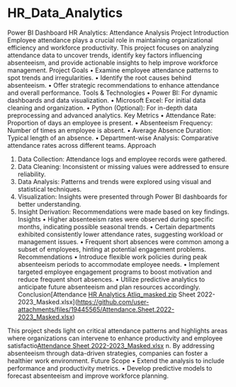 # HR_Data_Analytics
Power BI Dashboard
HR Analytics: Attendance Analysis Project
Introduction
Employee attendance plays a crucial role in maintaining organizational efficiency and workforce productivity. This project focuses on analyzing attendance data to uncover trends, identify key factors influencing absenteeism, and provide actionable insights to help improve workforce management.
Project Goals
•	Examine employee attendance patterns to spot trends and irregularities.
•	Identify the root causes behind absenteeism.
•	Offer strategic recommendations to enhance attendance and overall performance.
Tools & Technologies
•	Power BI: For dynamic dashboards and data visualization.
•	Microsoft Excel: For initial data cleaning and organization.
•	Python (Optional): For in-depth data preprocessing and advanced analytics.
Key Metrics
•	Attendance Rate: Proportion of days an employee is present.
•	Absenteeism Frequency: Number of times an employee is absent.
•	Average Absence Duration: Typical length of an absence.
•	Department-wise Analysis: Comparative attendance rates across different teams.
Approach
1.	Data Collection: Attendance logs and employee records were gathered.
2.	Data Cleaning: Inconsistent or missing values were addressed to ensure reliability.
3.	Data Analysis: Patterns and trends were explored using visual and statistical techniques.
4.	Visualization: Insights were presented through Power BI dashboards for better understanding.
5.	Insight Derivation: Recommendations were made based on key findings.
Insights
•	Higher absenteeism rates were observed during specific months, indicating possible seasonal trends.
•	Certain departments exhibited consistently lower attendance rates, suggesting workload or management issues.
•	Frequent short absences were common among a subset of employees, hinting at potential engagement problems.
Recommendations
•	Introduce flexible work policies during peak absenteeism periods to accommodate employee needs.
•	Implement targeted employee engagement programs to boost motivation and reduce frequent short absences.
•	Utilize predictive analytics to anticipate future absenteeism and plan resources accordingly.
Conclusion[Attendance [HR Analytics Atliq_masked.zip](https://github.com/user-attachments/files/19445607/HR.Analytics.Atliq_masked.zip)
Sheet 2022-2023_Masked.xlsx](https://github.com/user-attachments/files/19445565/Attendance.Sheet.2022-2023_Masked.xlsx)

This project sheds light on critical attendance patterns and highlights areas where organizations can intervene to enhance productivity and employee satisfactio[Attendance Sheet 2022-2023_Masked.xlsx](https://github.com/user-attachments/files/19445521/Attendance.Sheet.2022-2023_Masked.xlsx)
n. By addressing absenteeism through data-driven strategies, companies can foster a healthier work environment.
Future Scope
•	Extend the analysis to include performance and productivity metrics.
•	Develop predictive models to forecast absenteeism and improve workforce planning.

